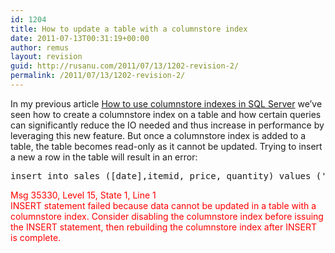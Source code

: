 ```yaml
---
id: 1204
title: How to update a table with a columnstore index
date: 2011-07-13T00:31:19+00:00
author: remus
layout: revision
guid: http://rusanu.com/2011/07/13/1202-revision-2/
permalink: /2011/07/13/1202-revision-2/
---
```

In my previous article [How to use columnstore indexes in SQL Server](http://rusanu.com/2011/07/13/how-to-use-columnstore-indexes-in-sql-server/) we&#8217;ve seen how to create a columnstore index on a table and how certain queries can significantly reduce the IO needed and thus increase in performance by leveraging this new feature. But once a columnstore index is added to a table, the table becomes read-only as it cannot be updated. Trying to insert a new a row in the table will result in an error:

<pre>insert into sales ([date],itemid, price, quantity) values ('20110713', 1,1.0,1);
</pre>

<span style="color:red">Msg 35330, Level 15, State 1, Line 1<br /> INSERT statement failed because data cannot be updated in a table with a columnstore index. Consider disabling the columnstore index before issuing the INSERT statement, then rebuilding the columnstore index after INSERT is complete.<br /> </span>